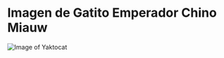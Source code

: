 # Imagen de Gatito Emperador Chino Miauw

![Image of Yaktocat](https://octodex.github.com/images/yaktocat.png)
